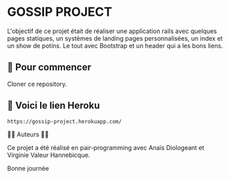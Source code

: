 # GOSSIP PROJECT


L'objectif de ce projet était de réaliser une application rails avec quelques pages statiques, un systèmes de landing pages personnalisées, un index et un show de potins. Le tout avec Bootstrap et un header qui a les bons liens.

## 🐣 Pour commencer

Cloner ce repository.

## 🔧 Voici le lien Heroku


````
https://gossip-project.herokuapp.com/
``````

💁‍♀️ Auteurs 💁‍♀️

Ce projet a été réalisé en pair-programming avec Anaïs Diologeant et Virginie Valeur Hannebicque.



Bonne journée 
